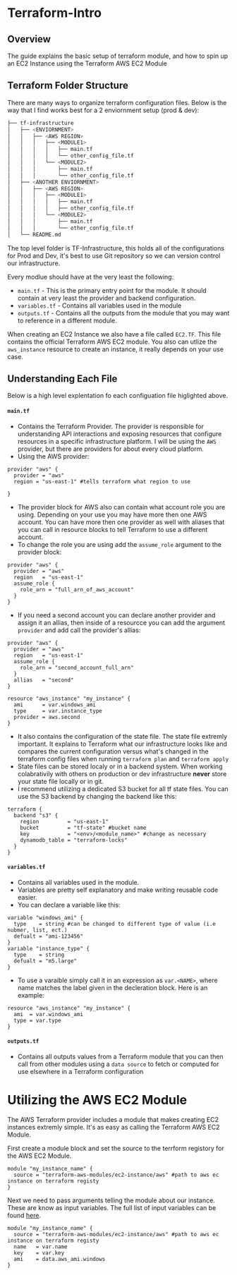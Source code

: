# Terraform-Intro

## Overview 

The guide explains the basic setup of terraform module, and how to spin up an EC2 Instance using the Terraform AWS EC2 Module

## Terraform Folder Structure

There are many ways to organize terraform configuration files. Below is the way that I find works best for a 2 enviornment setup (prod & dev):

```bash
├── tf-infrastructure
│   ├── <ENVIORNMENT>
│   │   ├── <AWS REGION>
│   │   │   ├── <MODULE1>
│   │   │   │   ├── main.tf
│   │   │   │   └── other_config_file.tf
│   │   │   └── <MODULE2>
│   │   │       ├── main.tf
│   │   │       └── other_config_file.tf
│   ├── <ANOTHER ENVIORNMENT>
│   │   ├── <AWS REGION>
│   │   │   ├── <MODULE1>
│   │   │   │   ├── main.tf
│   │   │   │   ├── other_config_file.tf
│   │   │   └── <MODULE2>
│   │   │       ├── main.tf
│   │   │       └── other_config_file.tf
│   └── README.md
```

The top level folder is TF-Infrastructure, this holds all of the configurations for Prod and Dev, it's best to use Git repository so we can version control our infrastructure.

Every modlue should have at the very least the following:

- `main.tf` - This is the primary entry point for the module. It should contain at very least the provider and backend configuration. 
- `variables.tf` - Contains all variables used in the module
- `outputs.tf` - Contains all the outputs from the module that you may want to reference in a different module.

When creating an EC2 Instance we also have a file called `EC2.TF`. This file contains the official Terraform AWS EC2 module. You also can utlize the `aws_instance` resource to create an instance, it really depends on your use case. 

## Understanding Each File

Below is a high level explentation fo each configuation file higlighted above. 

#### **`main.tf`** 
- Contains the Terraform Provider. The provider is responsible for understanding API interactions and exposing resources that configure resources in a specific infrastructure platform. I will be using the `AWS` provider, but there are providers for about every cloud platform.  
- Using the AWS provider:
````
provider "aws" { 
  provider = "aws" 
  region = "us-east-1" #tells terraform what region to use

}
````
- The provider block for AWS also can contain what account role you are using. Depending on your use you may have more then one AWS account. You can have more then one provider as well with aliases that you can call in resource blocks to tell Terraform to use a different account.
- To change the role you are using add the `assume_role` argument to the provider block:
````
provider "aws" {
  provider = "aws"
  region   = "us-east-1"
  assume_role {
    role_arn = "full_arn_of_aws_account"
  }
}
````
- If you need a second account you can declare another provider and assign it an allias, then inside of a resourcce you can add the argument `provider` and add call the provider's allias: 
```
provider "aws" {
  provider = "aws"
  region   = "us-east-1"
  assume_role {
    role_arn = "second_account_full_arn" 
  }
  allias   = "second"
}

resource "aws_instance" "my_instance" {
  ami      = var.windows_ami
  type     = var.instance_type
  provider = aws.second
}
````
- It also contains the configuration of the state file. The state file extremly important. It explains to Terraform what our infrastructure looks like and compares the current configuration versus what's changed in the terraform config files when running `terraform plan` and `terraform apply`
- State files can be stored localy or in a backend system. When working colabrativily with others on production or dev infrastructure **never** store your state file locally or in git.
- I recommend utilizing a dedicated S3 bucket for all tf state files. You can use the S3 backend by changing the backend like this: 

````
terraform { 
  backend "s3" { 
    region         = "us-east-1" 
    bucket         = "tf-state" #bucket name
    key            = "<env>/<module_name>" #change as necessary
    dynamodb_table = "terraform-locks"
  }
}
````

#### **`variables.tf`**

- Contains all variables used in the module. 
- Variables are pretty self explanatory and make writing reusable code easier.
- You can declare a variable like this: 
````
variable "windows_ami" {
  type    = string #can be changed to different type of value (i.e nubmer, list, ect.)
  defualt = "ami-123456"
}
variable "instance_type" {
  type    = string
  defualt = "m5.large"
}
````
- To use a varaible simply call it in an expression as `var.<NAME>`, where name matches the label given in the decleration block. Here is an example: 
  
````
resource "aws_instance" "my_instance" { 
  ami  = var.windows_ami
  type = var.type
}
````

#### **`outputs.tf`**

- Contains all outputs values from a Terraform module that you can then call from other modules using a `data source` to fetch or computed for use elsewhere in a Terraform configuration


# Utilizing the AWS EC2 Module

The AWS Terraform provider includes a module that makes creating EC2 instances extremly simple. It's as easy as calling the Terraform AWS EC2 Module. 

First create a module block and set the source to the terrform registory for the AWS EC2 Module. 

```
module "my_instance_name" {
  source = "terraform-aws-modules/ec2-instance/aws" #path to aws ec instance on terraform registy
}
```

Next we need to pass arguments telling the module about our instance. These are know as input variables. The full list of input variables can be found [here](https://registry.terraform.io/modules/terraform-aws-modules/ec2-instance/aws/latest#inputs).

```
module "my_instance_name" {
  source = "terraform-aws-modules/ec2-instance/aws" #path to aws ec instance on terraform registy
  name   = var.name
  key    = var.key
  ami    = data.aws_ami.windows
}
```
